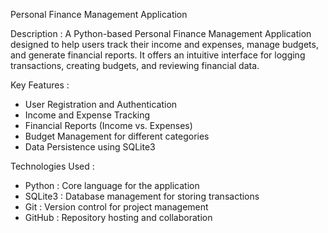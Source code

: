  Personal Finance Management Application

Description :
A Python-based Personal Finance Management Application designed to help users track their income and expenses, manage budgets, and generate financial reports. It offers an intuitive interface for logging transactions, creating budgets, and reviewing financial data.

Key Features :
- User Registration and Authentication
- Income and Expense Tracking
- Financial Reports (Income vs. Expenses)
- Budget Management for different categories
- Data Persistence using SQLite3

Technologies Used :
- Python : Core language for the application
- SQLite3 : Database management for storing transactions
- Git : Version control for project management
- GitHub : Repository hosting and collaboration


